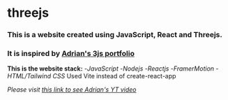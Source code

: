 # threejs
### This is a website created using JavaScript, React and Threejs.
### It is inspired by [Adrian's 3js portfolio](https://www.youtube.com/@javascriptmastery)

**This is the website stack:**
-*JavaScript*
-*Nodejs*
-*Reactjs*
-*FramerMotion*
-*HTML/Tailwind CSS*
Used Vite instead of create-react-app

*Please visit [this link to see Adrian's YT video ](https://www.youtube.com/watch?v=0fYi8SGA20k&list=LL&index=9)*

